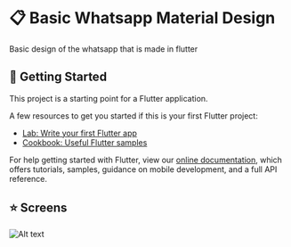 # :clipboard: Basic Whatsapp Material Design

Basic design of the whatsapp that is made in flutter

## :iphone: Getting Started

This project is a starting point for a Flutter application.

A few resources to get you started if this is your first Flutter project:

- [Lab: Write your first Flutter app](https://flutter.dev/docs/get-started/codelab)
- [Cookbook: Useful Flutter samples](https://flutter.dev/docs/cookbook)

For help getting started with Flutter, view our
[online documentation](https://flutter.dev/docs), which offers tutorials,
samples, guidance on mobile development, and a full API reference.

## :star: Screens

![Alt text](https://i.ibb.co/tHvNbxd/Ekran-Al-nt-s.png)
